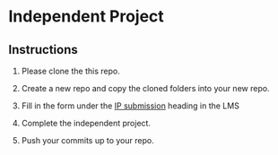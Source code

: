 # Independent Project

## Instructions
  1) Please clone the this repo.
  2) Create a new repo and copy the cloned folders into your new repo.

  3) Fill in the form under the [IP submission](http://moringaprep-ft.herokuapp.com/#10.html) heading in the LMS

  4) Complete the independent project.
  
  5) Push your commits up to your repo.
